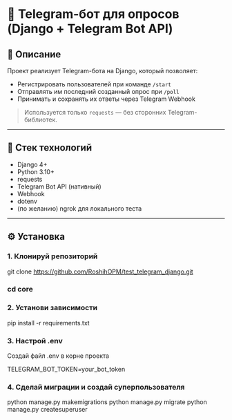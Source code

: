 # 🤖 Telegram-бот для опросов (Django + Telegram Bot API)

## 📌 Описание

Проект реализует Telegram-бота на Django, который позволяет:

- Регистрировать пользователей при команде `/start`
- Отправлять им последний созданный опрос при `/poll`
- Принимать и сохранять их ответы через Telegram Webhook

> Используется только `requests` — без сторонних Telegram-библиотек.

---

## 🧱 Стек технологий

- Django 4+
- Python 3.10+
- requests
- Telegram Bot API (нативный)
- Webhook
- dotenv
- (по желанию) ngrok для локального теста

---

## ⚙️ Установка

### 1. Клонируй репозиторий

git clone https://github.com/RoshihOPM/test_telegram_django.git
### cd core

### 2. Установи зависимости

pip install -r requirements.txt

### 3. Настрой .env
Создай файл .env в корне проекта

TELEGRAM_BOT_TOKEN=your_bot_token

### 4. Сделай миграции и создай суперпользователя

python manage.py makemigrations
python manage.py migrate
python manage.py createsuperuser

